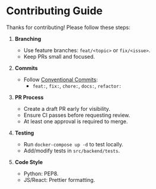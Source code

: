 # Contributing Guide

Thanks for contributing! Please follow these steps:

1. **Branching**
   - Use feature branches: `feat/<topic>` or `fix/<issue>`.
   - Keep PRs small and focused.

2. **Commits**
   - Follow [Conventional Commits](https://www.conventionalcommits.org/):
     - `feat:`, `fix:`, `chore:`, `docs:`, `refactor:`

3. **PR Process**
   - Create a draft PR early for visibility.
   - Ensure CI passes before requesting review.
   - At least one approval is required to merge.

4. **Testing**
   - Run `docker-compose up -d` to test locally.
   - Add/modify tests in `src/backend/tests`.

5. **Code Style**
   - Python: PEP8.
   - JS/React: Prettier formatting.
